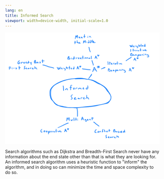 ```yaml
---
lang: en
title: Informed Search
viewport: width=device-width, initial-scale=1.0
---
```

![alt text](informedSearch.png) 

Search algorithms such as Dijkstra and Breadth-First Search never have any
information about the end state other than that is what they are looking for. 
An informed search algorithm uses a heuristic function to "inform" the 
algorithm, and in doing so can minimize the time and space complexity to do so.